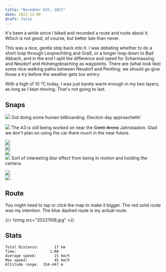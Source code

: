 ```yaml
---
title: "November 6th, 2022"
date: 2022-11-06
draft: false
---
```

It's been a while since I biked and recorded a route and route about it.  Which is not good, of course, but better late than never.

This was a nice, gentle step back into it.  I was debating whether to do a short loop through Leoprechting and Graß, or a longer loop down to Bad Abbach, and in the end I split the difference and opted for Scharmassing and Neudorf and Hohengebraching as waypoints.  There are (what look like) some nice walking paths between Neudorf and Pentling; we should go give those a try before the weather gets too wintry.  

With a high of 10 °C today, I was just barely warm enough in my two layers, as long as I kept moving.  That's not going to last.  


## Snaps

![](20221106_120357_IMG_20221106_120356281_s.jpg)
Out doing some human billboarding.  Election day approacheth!

![](20221106_121323_IMG_20221106_121322791_s.jpg)
The A3 is *still* being worked on near the ~~Conti-Arena~~ Jahnstadion.  Glad we don't plan on using the car there much in the near future.  

![](20221106_122738_IMG_20221106_122738594_s.jpg)  
![](20221106_123802_IMG_20221106_123802350_s.jpg)  
![](20221106_124052_IMG_20221106_124052637_s.jpg)  
![](20221106_124056_IMG_20221106_124056130_s.jpg)
Sort of interesting blur effect from being in motion and holding the camera.  

![](20221106_131701_IMG_20221106_131700921_s.jpg)  
![](20221106_133135_IMG_20221106_133135964_s.jpg)  






## Route
You might need to tap or click the map to make it bigger.  The red solid route was my intention.  The blue dashed route is my actual route.  

{{< fzimg src="20221106.jpg" >}}

## Stats

```
Total Distance:       17 km 
Time:               1:08
Average speed:        15 km/h
Max speed:            45 km/h
Altitude range:  334-447 m
```

